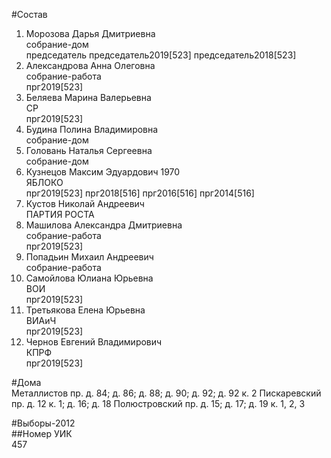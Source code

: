 #Состав  
1. Морозова Дарья Дмитриевна  
    собрание-дом  
    председатель председатель2019[523] председатель2018[523]  
2. Александрова Анна Олеговна  
    собрание-работа  
    прг2019[523]  
3. Беляева Марина Валерьевна  
    СР  
    прг2019[523]  
4. Будина Полина Владимировна  
    собрание-дом  
5. Головань Наталья Сергеевна  
    собрание-дом  
6. Кузнецов Максим Эдуардович 1970  
    ЯБЛОКО  
    прг2019[523] прг2018[516] прг2016[516] прг2014[516]  
7. Кустов Николай Андреевич  
    ПАРТИЯ РОСТА  
8. Машилова Александра Дмитриевна  
    собрание-работа  
    прг2019[523]  
9. Попадьин Михаил Андреевич  
    собрание-работа  
10. Самойлова Юлиана Юрьевна  
    ВОИ  
    прг2019[523]  
11. Третьякова Елена Юрьевна  
    ВИАиЧ  
    прг2019[523]  
12. Чернов Евгений Владимирович  
    КПРФ  
    прг2019[523]  
  
#Дома  
Металлистов пр. д. 84; д. 86; д. 88; д. 90; д. 92; д. 92 к. 2 Пискаревский пр. д. 12 к. 1; д. 16; д. 18 Полюстровский пр. д. 15; д. 17; д. 19 к. 1, 2, 3  
  
#Выборы-2012  
##Номер УИК  
457  

